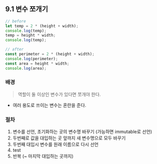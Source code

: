 ## 9.1 변수 쪼개기

```js
// before
let temp = 2 * (height + width);
console.log(temp);
temp = height * width;
console.log(temp);
```

```js
// after
const perimeter = 2 * (height + width);
console.log(perimeter);
const area = height * width;
console.log(area);
```

### 배경
> 역할이 둘 이상인 변수가 있다면 쪼개야 한다.
- 여러 용도로 쓰이는 변수는 혼란을 준다.

### 절차
1. 변수를 선언, 초기화하는 곳의 변수명 바꾸기 (가능하면 immutable로 선언)
2. 두번째로 값을 대입하는 곳 앞까지 새 변수명으로 모두 바꾸기
3. 두번째 대입시 변수를 원래 이름으로 다시 선언
4. test
5. 반복 (~ 마지막 대입하는 곳까지)